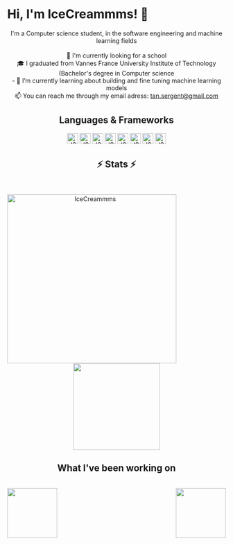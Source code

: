 # Hi, I'm IceCreammms! 👋

<p align="center">
  I'm a Computer science student, in the software engineering and machine learning fields
  <br>
  <br>
  🔬 I'm currently looking for a school
  <br>
  🎓 I graduated from Vannes France University Institute of Technology (Bachelor's degree in Computer science
  <br>
  - 🌱 I’m currently learning about building and fine tuning machine learning models
  <br>
  📫 You can reach me through my email adress:  <a href="mailto: tan.sergent@gmail.com">tan.sergent@gmail.com</a>
</p>
<h2 align="center">Languages & Frameworks </h2>

<p align="center">
  <img title="JS" height="25" src="https://img.shields.io/badge/JavaScript-F7DF1E?style=for-the-badge&logo=javascript&logoColor=000">
 <img title="JS" height="25" src="https://img.shields.io/badge/TypeScript-3178C6?style=for-the-badge&logo=typescript&logoColor=fff">
 <img title="JS" height="25" src="https://img.shields.io/badge/Tailwind_CSS-grey?style=for-the-badge&logo=tailwind-css&logoColor=38B2AC">
 <img title="JS" height="25" src="https://img.shields.io/badge/shadcn/ui-000000?style=for-the-badge&logo=shadcn/ui&logoColor=white">
 <img title="JS" height="25" src="https://shields.io/badge/react-black?logo=react&style=for-the-badge">
 <img title="JS" height="25" src="https://img.shields.io/badge/next.js-000000?style=for-the-badge&logo=nextdotjs&logoColor=white">
 <img title="JS" height="25" src="https://img.shields.io/badge/python-3670A0?style=for-the-badge&logo=python&logoColor=ffdd54">
 <img title="JS" height="25" src="https://img.shields.io/badge/PyTorch-EE4C2C?style=for-the-badge&logo=pytorch&logoColor=white">
</p>

<h2 align="center">⚡ Stats ⚡</h2>
<br>
<p align=center>
  <div align=center>
    <a href="https://github.com/denvercoder1/github-readme-streak-stats" title="Go to Source">
      <img align="left" width=390 src="https://streak-stats.demolab.com/?user=icecreammms&theme=transparent&border=61dafb&hide_border=true" alt="IceCreammms" />
    </a>
    <a href="https://github.com/anuraghazra/github-readme-stats" title="Go to Source">
      <img height=200 align="center" src="https://github-readme-stats.vercel.app/api/top-langs/?username=icecreammms&hide=c%23,powershell,Mathematica,Ruby,Objective-C,Objective-C%2b%2b,Cuda&langs_count=8&layout=compact&border_color=61dafb&hide_border=true&size_weight=0.5&count_weight=0.5&theme=transparent" />
    </a>
  </div>
</p>


<h2 align="center">What I've been working on</h2>
<br>
<div width="100%" align="center">
 <a align="left" href="https://github.com/IceCreammms/Twitch-dataset-gen" title="Twitch dataset generator"><img align="left" height="115" src="https://github-readme-stats.vercel.app/api/pin/?username=IceCreammms&repo=Twitch-dataset-gen&theme=transparent&border_color=006AFF&border_radius=10"></a>
  <a align="right" href="https://github.com/IceCreammms/sports-match" title="sports-match"><img align="right" height="115" src="https://github-readme-stats.vercel.app/api/pin/?username=IceCreammms&repo=sports-match&theme=transparent&border_color=006AFF&border_radius=10"></a>
</div>
<br/><br/><br/><br/><br/><br/>
